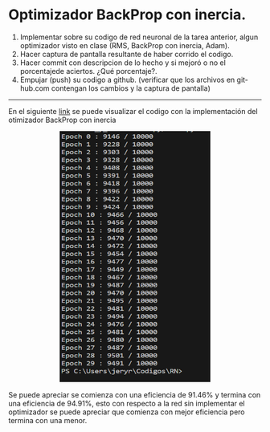 # Optimizador BackProp con inercia.

1.  Implementar sobre su codigo de red neuronal de la tarea anterior, algun optimizador visto en clase (RMS, BackProp con inercia, Adam).
2.  Hacer captura de pantalla resultante de haber corrido el codigo.
3.  Hacer commit con descripcion de lo hecho y si mejoró o no el porcentajede aciertos. ¿Qué porcentaje?.
4.  Empujar  (push)  su  codigo  a  github.   (verificar  que  los  archivos  en  git-hub.com contengan los cambios y la captura de pantalla)

---

En el siguiente [link](https://github.com/Jeremy-22/RN/blob/main/Optimizador_y_Cross-Entropy/Optimizador/PRN1.py)
se puede visualizar el codigo con la implementación del otimizador BackProp con inercia
<p align="center">
  <img src="evidencia2.png" width="300" height="500" />
</p>
Se puede apreciar se comienza con una eficiencia de 91.46% y termina con una eficiencia de 94.91%, esto con respecto a la red sin implementar el optimizador se puede apreciar que comienza con mejor eficiencia pero termina con una menor.
